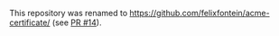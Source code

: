 This repository was renamed to https://github.com/felixfontein/acme-certificate/ (see [PR #14](https://github.com/felixfontein/acme-certificate/pull/14)).

